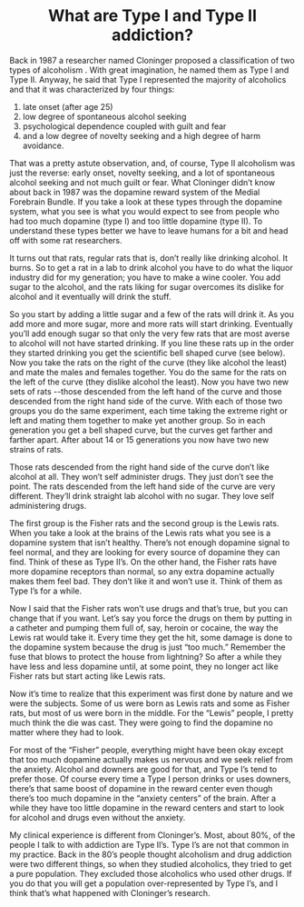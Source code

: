 <h1><center>What are Type I and Type II addiction?</center></h1>

Back in 1987 a researcher named Cloninger proposed a classification of two types of alcoholism . With great imagination, he named them as Type I and Type II. Anyway, he said that Type I represented the majority of alcoholics and that it was characterized by four things:

1.	late onset (after age 25)
2.	low degree of spontaneous alcohol seeking
3.	psychological dependence coupled with guilt and fear
4.	and a low degree of novelty seeking and a high degree of harm avoidance.

That was a pretty astute observation, and, of course, Type II alcoholism was just the reverse: early onset, novelty seeking, and a lot of spontaneous alcohol seeking and not much guilt or fear. What Cloninger didn’t know about back in 1987 was the dopamine reward system of the Medial Forebrain Bundle. If you take a look at these types through the dopamine system, what you see is what you would expect to see from people who had too much dopamine (type I) and too little dopamine (type II). To understand these types better we have to leave humans for a bit and head off with some rat researchers.
 
It turns out that rats, regular rats that is, don’t really like drinking alcohol. It burns. So to get a rat in a lab to drink alcohol you have to do what the liquor industry did for my generation; you have to make a wine cooler. You add sugar to the alcohol, and the rats liking for sugar overcomes its dislike for alcohol and it eventually will drink the stuff.

So you start by adding a little sugar and a few of the rats will drink it. As you add more and more sugar, more and more rats will start drinking. Eventually you’ll add enough sugar so that only the very few rats that are most averse to alcohol will not have started drinking. If you line these rats up in the order they started drinking you get the scientific bell shaped curve (see below). Now you take the rats on the right of the curve (they like alcohol the least) and mate the males and females together. You do the same for the rats on the left of the curve (they dislike alcohol the least). Now you have two new sets of rats --those descended from the left hand of the curve and those descended from the right hand side of the curve. With each of those two groups you do the same experiment, each time taking the extreme right or left and mating them together to make yet another group. So in each generation you get a bell shaped curve, but the curves get farther and farther apart. After about 14 or 15 generations you now have two new strains of rats.

Those rats descended from the right hand side of the curve don’t like alcohol at all. They won’t self administer drugs. They just don’t see the point. The rats descended from the left hand side of the curve are very different. They’ll drink straight lab alcohol with no sugar. They love self administering drugs.

The first group is the Fisher rats and the second group is the Lewis rats.  When you take a look at the brains of the Lewis rats what you see is a dopamine system that isn’t healthy. There’s not enough dopamine signal to feel normal, and they are looking for every source of dopamine they can find. Think of these as Type II’s. On the other hand, the Fisher rats have more dopamine receptors than normal, so any extra dopamine actually makes them feel bad. They don’t like it and won’t use it. Think of them as Type I’s for a while.

Now I said that the Fisher rats won’t use drugs and that’s true, but you can change that if you want. Let’s say you force the drugs on them by putting in a catheter and pumping them full of, say, heroin or cocaine, the way the Lewis rat would take it. Every time they get the hit, some damage is done to the dopamine system because the drug is just “too much.” Remember the fuse that blows to protect the house from lightning? So after a while they have less and less dopamine until, at some point, they no longer act like Fisher rats but start acting like Lewis rats.

Now it’s time to realize that this experiment was first done by nature and we were the subjects. Some of us were born as Lewis rats and some as Fisher rats, but most of us were born in the middle. For the “Lewis” people, I pretty much think the die was cast. They were going to find the dopamine no matter where they had to look.

For most of the “Fisher” people, everything might have been okay except that too much dopamine actually makes us nervous and we seek relief from the anxiety. Alcohol and downers are good for that, and Type I’s tend to prefer those. Of course every time a Type I person drinks or uses downers, there’s that same boost of dopamine in the reward center even though there’s too much dopamine in the “anxiety centers” of the brain. After a while they have too little dopamine in the reward centers and start to look for alcohol and drugs even without the anxiety.

My clinical experience is different from Cloninger’s. Most, about 80%, of the people I talk to with addiction are Type II’s. Type I’s are not that common in my practice. Back in the 80’s people thought alcoholism and drug addiction were two different things, so when they studied alcoholics, they tried to get a pure population. They excluded those alcoholics who used other drugs. If you do that you will get a population over-represented by Type I’s, and I think that’s what happened with Cloninger’s research.
